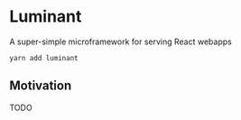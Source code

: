 Luminant
========

A super-simple microframework for serving React webapps

````
yarn add luminant
````


Motivation
----------

TODO
